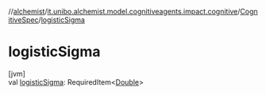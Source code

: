 //[alchemist](../../../index.md)/[it.unibo.alchemist.model.cognitiveagents.impact.cognitive](../index.md)/[CognitiveSpec](index.md)/[logisticSigma](logistic-sigma.md)

# logisticSigma

[jvm]\
val [logisticSigma](logistic-sigma.md): RequiredItem<[Double](https://kotlinlang.org/api/latest/jvm/stdlib/kotlin/-double/index.html)>
